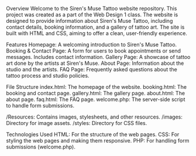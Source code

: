 Overview
Welcome to the Siren's Muse Tattoo website repository. This project was created as a part of the Web Design 1 class. The website is designed to provide information about Siren's Muse Tattoo, including contact details, booking information, and a gallery of tattoo art. The site is built with HTML and CSS, aiming to offer a clean, user-friendly experience.

Features
  Homepage: A welcoming introduction to Siren's Muse Tattoo.
  Booking & Contact Page: A form for users to book appointments or send messages. Includes contact information.
  Gallery Page: A showcase of tattoo art done by the artists at Siren's Muse.
  About Page: Information about the studio and the artists.
  FAQ Page: Frequently asked questions about the tattoo process and studio policies.

File Structure
  index.html: The homepage of the website.
  booking.html: The booking and contact page.
  gallery.html: The gallery page.
  about.html: The about page.
  faq.html: The FAQ page.
  welcome.php: The server-side script to handle form submissions.

/Resources: Contains images, stylesheets, and other resources.
  /images: Directory for image assets.
  /styles: Directory for CSS files.
  
Technologies Used
  HTML: For the structure of the web pages.
  CSS: For styling the web pages and making them responsive.
  PHP: For handling form submissions (welcome.php).
